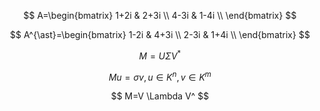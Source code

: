 $$
A=\begin{bmatrix} 1+2i & 2+3i \\ 4-3i & 1-4i \\ \end{bmatrix}
$$

$$
A^{\ast}=\begin{bmatrix} 1-2i & 4+3i \\ 2-3i & 1+4i \\ \end{bmatrix}
$$

$$
M=U\Sigma V^{\ast}
$$

$$
Mu=\sigma v, u \in K^n, v \in K^m
$$

$$
M=V \Lambda V^
$$
<!--stackedit_data:
eyJoaXN0b3J5IjpbMTAwNjY5Mjc5MywzNDI0MDgzODQsMTE1OD
g3NDAwOCwxMzI2ODgyMDY0LDEwODY5MTE1OTgsLTExMDEyNDMx
MTIsLTE0OTA1MTQzODcsLTEyNzk5ODUzNDgsLTE3OTk2ODU1Mj
gsLTE4OTc3NDYxMDhdfQ==
-->